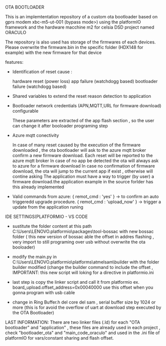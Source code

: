 OTA BOOTLOADER  

This is an implemtentation repository of a custom ota bootloader based on gprs modem xbc-m5-ut-001 (bypass mode>) using the platformIO framework and the hardware macchine m2 for celsia DSD project named ORACULO


The repository is also used has storage of the firmwares of each devices.
Please overwrite the firmware.bin in the specific folder  (HDX148 for example) with the new firmware for that device

features:

* Identification of reset cause :

    hardware reset (power loss)
    app failure (watchdogg based)
    bootloader failure (watchdogg based)
    
* Shared variables  to extend the  reset reason detection to application

* Bootloader  network credentials (APN,MQTT,URL for firmware download) configurable

  These parameters are extracted of the app flash section , so the user can change it after booloader programing step
  
* Azure mqtt conectivity

  In case of many reset caused by the execution of the firmware downloaded , the ota bootloader will ask to the azure mqtt broker
  confirm a new firmware download.
  Each reset will be reported to the azure mqtt broker 
  In case of no app be detected  the ota will always ask to azure for a firmware download
  In case no confirmation of firmware download, the ota will jump to the current app  if exist , otherwise will contine asking
  The application must have a way to trigger (by user) a firmware download.the application example in the source forlder has this 
  already implemented
  
 * Valid commands from azure:
 { remot_cmd : 'yes' } -> to confirm an auto triggeredd upgrade procedure.
 { remot_cmd : 'upload_now' } -> trigger a update from the application runing  




IDE SETTINGS(PLATFORMIO - VS CODE

* sustitute the folder content at this path C:\Users\LENOVO\.platformio\packages\tool-bossac
with new bossac folder 
( this new version of bossac able the offset in addres flashing , very import to still programing over usb without
overwrite the ota booloader) 

* modify the main.py in C:\Users\LENOVO\.platformio\platforms\atmelsam\builder with the folder builder modified
(change the builder command to include the offset , IMPORTANT: this new script will loking for a directive in
platformio.ini

* last step is copy the linker script and call it from platformio ex. board_upload.offset_address=0x00040000 
use this offset when you gonna program with usb cable 

* change in Ring Buffer.h del core del sam , serial buffer size by 1024 or more
(this is for avoid the overflow of uart at download step executed by the OTA Bootloader)

LAST INFORMATION: 
There are two linker files  (.ld) for each "OTA bootloader" and "application" , these files are already used in
each project , check "bootloader_ota" and "main_code_oraculo" and used in the .ini file of platformIO for vars/constant sharing and flash offset.

